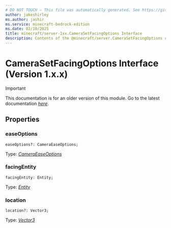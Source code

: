 ```yaml
---
# DO NOT TOUCH — This file was automatically generated. See https://github.com/mojang/minecraftapidocsgenerator to modify descriptions, examples, etc.
author: jakeshirley
ms.author: jashir
ms.service: minecraft-bedrock-edition
ms.date: 02/10/2025
title: minecraft/server-1xx.CameraSetFacingOptions Interface
description: Contents of the @minecraft/server.CameraSetFacingOptions class (Version 1.x.x).
---
```

# CameraSetFacingOptions Interface (Version 1.x.x)

> [!IMPORTANT]
> This documentation is for an older version of this module. Go to the latest documentation [*here*](../../../scriptapi/minecraft/server/CameraSetFacingOptions.md).

## Properties

### **easeOptions**
`easeOptions?: CameraEaseOptions;`

Type: [*CameraEaseOptions*](CameraEaseOptions.md)

### **facingEntity**
`facingEntity: Entity;`

Type: [*Entity*](Entity.md)

### **location**
`location?: Vector3;`

Type: [*Vector3*](Vector3.md)
